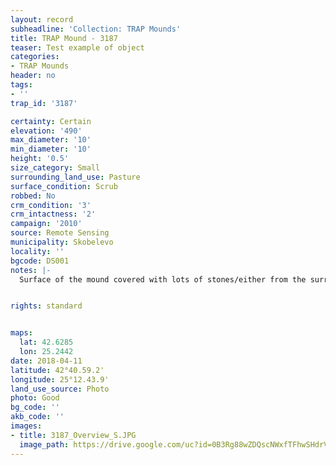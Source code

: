 ```yaml
---
layout: record
subheadline: 'Collection: TRAP Mounds'
title: TRAP Mound - 3187
teaser: Test example of object
categories:
- TRAP Mounds
header: no
tags:
- ''
trap_id: '3187'

certainty: Certain
elevation: '490'
max_diameter: '10'
min_diameter: '10'
height: '0.5'
size_category: Small
surrounding_land_use: Pasture
surface_condition: Scrub
robbed: No
crm_condition: '3'
crm_intactness: '2'
campaign: '2010'
source: Remote Sensing
municipality: Skobelevo
locality: ''
bgcode: DS001
notes: |-
  Surface of the mound covered with lots of stones/either from the surrounding pasture or from the mound.


rights: standard


maps:
  lat: 42.6285
  lon: 25.2442
date: 2018-04-11
latitude: 42°40.59.2'
longitude: 25°12.43.9'
land_use_source: Photo
photo: Good
bg_code: ''
akb_code: ''
images:
- title: 3187_Overview_S.JPG
  image_path: https://drive.google.com/uc?id=0B3Rg88wZDQscNWxfTFhwSHdrVlE
---
```

